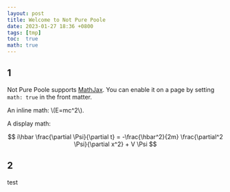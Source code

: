 ```yaml
---
layout: post
title: Welcome to Not Pure Poole
date: 2023-01-27 18:36 +0800
tags: [tmp]
toc:  true
math: true
---
```


## 1

Not Pure Poole supports [MathJax](https://www.mathjax.org/). You can enable it on a page by setting `math: true` in the front matter.

An inline math: \\\(E=mc^2\\\).

A display math:

$$
i\hbar \frac{\partial \Psi}{\partial t} = -\frac{\hbar^2}{2m}
\frac{\partial^2 \Psi}{\partial x^2} + V \Psi
$$

## 2

test